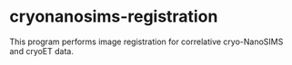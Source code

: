 # cryonanosims-registration
This program performs image registration for correlative cryo-NanoSIMS and cryoET data. 
